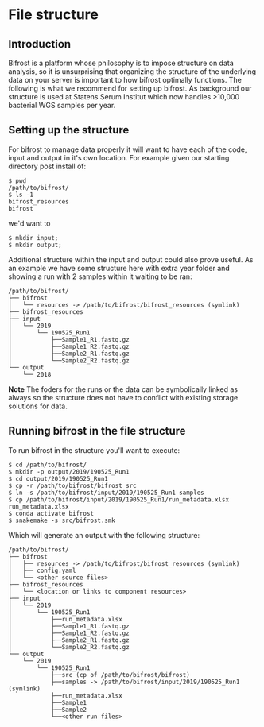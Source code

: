 # File structure

## Introduction

Bifrost is a platform whose philosophy is to impose structure on data analysis, so it is unsurprising that organizing the structure of the underlying data on your server is important to how bifrost optimally functions. The following is what we recommend for setting up bifrost. As background our structure is used at Statens Serum Institut which now handles >10,000 bacterial WGS samples per year.

## Setting up the structure

For bifrost to manage data properly it will want to have each of the code, input and output in it's own location. For example given our starting directory post install of:

```
$ pwd
/path/to/bifrost/
$ ls -1
bifrost_resources
bifrost
```
we'd want to
```
$ mkdir input;
$ mkdir output;
```
Additional structure within the input and output could also prove useful. As an example we have some structure here with extra year folder and showing a run with 2 samples within it waiting to be ran:
```
/path/to/bifrost/
├── bifrost
│   └── resources -> /path/to/bifrost/bifrost_resources (symlink)
├── bifrost_resources
├── input
│   └── 2019
│       └── 190525_Run1
│           ├──Sample1_R1.fastq.gz
│           ├──Sample1_R2.fastq.gz
│           ├──Sample2_R1.fastq.gz
│           └──Sample2_R2.fastq.gz
└── output
    └── 2018
```
**Note** The foders for the runs or the data can be symbolically linked as always so the structure does not have to conflict with existing storage solutions for data.

## Running bifrost in the file structure
To run bifrost in the structure you'll want to execute:
```
$ cd /path/to/bifrost/
$ mkdir -p output/2019/190525_Run1
$ cd output/2019/190525_Run1
$ cp -r /path/to/bifrost/bifrost src
$ ln -s /path/to/bifrost/input/2019/190525_Run1 samples
$ cp /path/to/bifrost/input/2019/190525_Run1/run_metadata.xlsx run_metadata.xlsx
$ conda activate bifrost
$ snakemake -s src/bifrost.smk
```
Which will generate an output with the following structure:
```
/path/to/bifrost/
├── bifrost
│   ├── resources -> /path/to/bifrost/bifrost_resources (symlink)
│   ├── config.yaml
│   └── <other source files>
├── bifrost_resources
│   └── <location or links to component resources>
├── input
│   └── 2019 
│       └── 190525_Run1
│           ├──run_metadata.xlsx
│           ├──Sample1_R1.fastq.gz
│           ├──Sample1_R2.fastq.gz
│           ├──Sample2_R1.fastq.gz
│           └──Sample2_R2.fastq.gz
└── output
    └── 2019
        └── 190525_Run1
            ├──src (cp of /path/to/bifrost/bifrost)
            ├──samples -> /path/to/bifrost/input/2019/190525_Run1 (symlink)
            ├──run_metadata.xlsx
            ├──Sample1
            ├──Sample2
            └──<other run files>
```